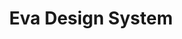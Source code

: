 ---
blog: https://medium.com/akveo-engineering/
codehost: https://github.com/akveo
facebook: https://facebook.com/akveo
linkedin: https://linkedin.com/company/akveo
logohandle: evadesign
sort: eva
title: Eva Design System
twitter: https://x.com/akveo_inc
website: https://eva.design/
---